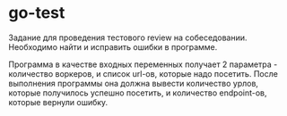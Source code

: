 # go-test

Задание для проведения тестового review на собеседовании. Необходимо найти и исправить ошибки в программе.

Программа в качестве входных переменных получает 2 параметра - количество воркеров, и список url-ов, которые надо посетить.
После выполнения программы она должна вывести количество урлов, которые получилось успешно посетить, и количество endpoint-ов, которые вернули ошибку.
